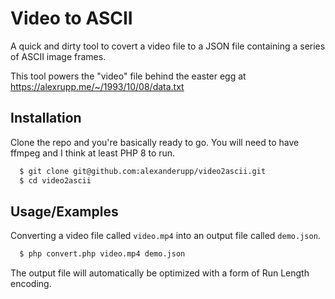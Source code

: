 
# Video to ASCII

A quick and dirty tool to covert a video file to a JSON file containing a series of ASCII image frames.

This tool powers the "video" file behind the easter egg at https://alexrupp.me/~/1993/10/08/data.txt
## Installation

Clone the repo and you're basically ready to go. You will need to have ffmpeg and I think at least PHP 8 to run.

```bash
  $ git clone git@github.com:alexanderupp/video2ascii.git
  $ cd video2ascii
```

## Usage/Examples

Converting a video file called `video.mp4` into an output file called `demo.json`.

```bash
  $ php convert.php video.mp4 demo.json
```

The output file will automatically be optimized with a form of Run Length encoding.
